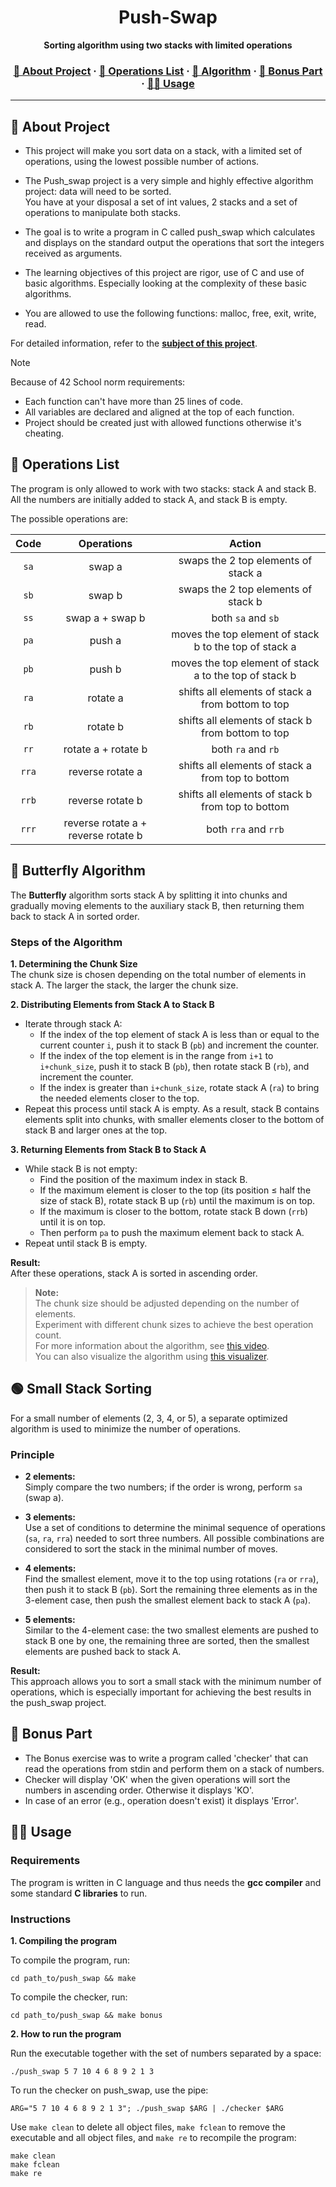 <a name="readme-top"></a>
<div align="center">

  <!-- Project Name -->
  <h1>Push-Swap</h1>

  <!-- Short Description -->
  <p align="center">
      <b>Sorting algorithm using two stacks with limited operations</b><br>
  </p>

  <h3>
      <a href="#-about-project">📜 About Project</a>
    <span> · </span>
      <a href="#-operations-list">📑 Operations List</a>
    <span> · </span>
      <a href="#-algorithm">🧮 Algorithm</a>
    <span> · </span>
      <a href="#-bonus-part">🌟 Bonus Part</a>
    <span> · </span>
      <a href="#-usage">👨‍💻 Usage</a>
  </h3>
</div>

---

## 📜 About Project

* This project will make you sort data on a stack, with a limited set of operations, using the lowest possible number of actions.

* The Push_swap project is a very simple and highly effective algorithm project: data will need to be sorted.  
You have at your disposal a set of int values, 2 stacks and a set of operations to manipulate both stacks.  

* The goal is to write a program in C called push_swap which calculates and displays on the standard output the operations that sort the integers received as arguments.

* The learning objectives of this project are rigor, use of C and use of basic algorithms. Especially looking at the complexity of these basic algorithms.

* You are allowed to use the following functions: malloc, free, exit, write, read.

For detailed information, refer to the [**subject of this project**](en.subject.pdf).

> [!NOTE]  
> Because of 42 School norm requirements:
> * Each function can't have more than 25 lines of code.
> * All variables are declared and aligned at the top of each function.
> * Project should be created just with allowed functions otherwise it's cheating.

## 📑 Operations List

The program is only allowed to work with two stacks: stack A and stack B.  
All the numbers are initially added to stack A, and stack B is empty.

The possible operations are:

| Code  | Operations                          | Action                                                 |
|:-----:|:-----------------------------------:|:------------------------------------------------------:|
| `sa`  | swap a                              | swaps the 2 top elements of stack a                    |
| `sb`  | swap b                              | swaps the 2 top elements of stack b                    |
| `ss`  | swap a + swap b                     | both `sa` and `sb`                                     |
| `pa`  | push a                              | moves the top element of stack b to the top of stack a |
| `pb`  | push b                              | moves the top element of stack a to the top of stack b |
| `ra`  | rotate a                            | shifts all elements of stack a from bottom to top      |
| `rb`  | rotate b                            | shifts all elements of stack b from bottom to top      |
| `rr`  | rotate a + rotate b                 | both `ra` and `rb`                                     |
| `rra` | reverse rotate a                    | shifts all elements of stack a from top to bottom      |
| `rrb` | reverse rotate b                    | shifts all elements of stack b from top to bottom      |
| `rrr` | reverse rotate a + reverse rotate b | both `rra` and `rrb`                                   |

## 🦋 Butterfly Algorithm

The **Butterfly** algorithm sorts stack A by splitting it into chunks and gradually moving elements to the auxiliary stack B, then returning them back to stack A in sorted order.

### Steps of the Algorithm

**1. Determining the Chunk Size**  
The chunk size is chosen depending on the total number of elements in stack A. The larger the stack, the larger the chunk size.

**2. Distributing Elements from Stack A to Stack B**  
- Iterate through stack A:
  - If the index of the top element of stack A is less than or equal to the current counter `i`, push it to stack B (`pb`) and increment the counter.
  - If the index of the top element is in the range from `i+1` to `i+chunk_size`, push it to stack B (`pb`), then rotate stack B (`rb`), and increment the counter.
  - If the index is greater than `i+chunk_size`, rotate stack A (`ra`) to bring the needed elements closer to the top.
- Repeat this process until stack A is empty. As a result, stack B contains elements split into chunks, with smaller elements closer to the bottom of stack B and larger ones at the top.

**3. Returning Elements from Stack B to Stack A**  
- While stack B is not empty:
  - Find the position of the maximum index in stack B.
  - If the maximum element is closer to the top (its position ≤ half the size of stack B), rotate stack B up (`rb`) until the maximum is on top.
  - If the maximum is closer to the bottom, rotate stack B down (`rrb`) until it is on top.
  - Then perform `pa` to push the maximum element back to stack A.
- Repeat until stack B is empty.

**Result:**  
After these operations, stack A is sorted in ascending order.

> **Note:**  
> The chunk size should be adjusted depending on the number of elements.  
> Experiment with different chunk sizes to achieve the best operation count.  
> For more information about the algorithm, see [this video](https://www.youtube.com/watch?v=GA9aKzl86nA&ab_channel=Edu_events_mow).  
> You can also visualize the algorithm using [this visualizer](https://push-swap42-visualizer.vercel.app/).

## 🟢 Small Stack Sorting

For a small number of elements (2, 3, 4, or 5), a separate optimized algorithm is used to minimize the number of operations.

### Principle

- **2 elements:**  
  Simply compare the two numbers; if the order is wrong, perform `sa` (swap a).

- **3 elements:**  
  Use a set of conditions to determine the minimal sequence of operations (`sa`, `ra`, `rra`) needed to sort three numbers. All possible combinations are considered to sort the stack in the minimal number of moves.

- **4 elements:**  
  Find the smallest element, move it to the top using rotations (`ra` or `rra`), then push it to stack B (`pb`). Sort the remaining three elements as in the 3-element case, then push the smallest element back to stack A (`pa`).

- **5 elements:**  
  Similar to the 4-element case: the two smallest elements are pushed to stack B one by one, the remaining three are sorted, then the smallest elements are pushed back to stack A.

**Result:**  
This approach allows you to sort a small stack with the minimum number of operations, which is especially important for achieving the best results in the push_swap project.

## 🌟 Bonus Part
* The Bonus exercise was to write a program called 'checker' that can read the operations from stdin and perform them on a stack of numbers.
* Checker will display 'OK' when the given operations will sort the numbers in ascending order. Otherwise it displays 'KO'.
* In case of an error (e.g., operation doesn't exist) it displays 'Error'.

## 👨‍💻 Usage
### Requirements

The program is written in C language and thus needs the **gcc compiler** and some standard **C libraries** to run.

### Instructions

**1. Compiling the program**

To compile the program, run:

```shell
cd path_to/push_swap && make
```

To compile the checker, run:

```shell
cd path_to/push_swap && make bonus
```

**2. How to run the program**

Run the executable together with the set of numbers separated by a space:
```shell
./push_swap 5 7 10 4 6 8 9 2 1 3
```

To run the checker on push_swap, use the pipe:
```shell
ARG="5 7 10 4 6 8 9 2 1 3"; ./push_swap $ARG | ./checker $ARG
```

Use `make clean` to delete all object files, `make fclean` to remove the executable and all object files, and `make re` to recompile the program:
```shell
make clean
make fclean
make re
```